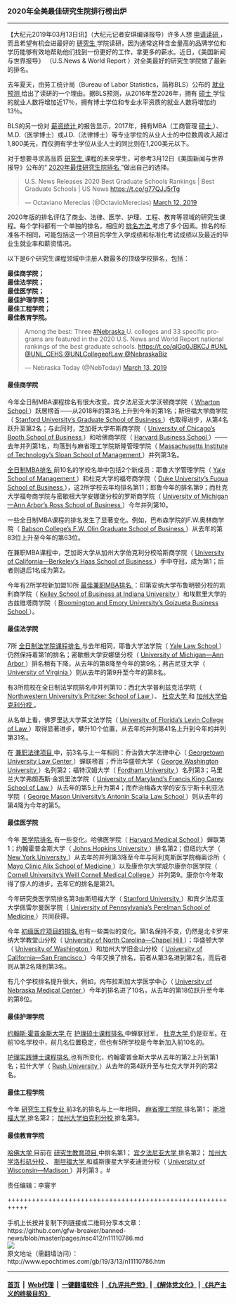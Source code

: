 ### 2020年全美最佳研究生院排行榜出炉
------------------------

<p>
 【大纪元2019年03月13日讯】（大纪元记者安琪编译报导）许多人想
 <a href="https://www.usnews.com/education/best-graduate-schools/top-graduate-schools/applying">
  申请读研
 </a>
 ，而且希望有机会进最好的
 <a href="http://www.epochtimes.com/gb/tag/%E7%A0%94%E7%A9%B6%E7%94%9F.html">
  研究生
 </a>
 学院读研，因为通常这种含金量高的品牌学位和学历能够有效地帮助他们找到一份更好的工作，拿更多的薪水。近日，《美国新闻与世界报导》 （U.S.News &amp; World Report ）对全美最好的研究生学院做了最新的排名。
</p>
<p>
 去年夏天，由劳工统计局（Bureau of Labor Statistics，简称BLS）公布的
 <a href="https://www.bls.gov/careeroutlook/2018/article/graduate-degree-outlook.htm">
  就业预测
 </a>
 给出了读研的一个理由。据BLS预测，从2016年至2026年，拥有
 <a href="http://www.epochtimes.com/gb/tag/%E7%A1%95%E5%A3%AB.html">
  硕士
 </a>
 学位的就业人数将增加近17％，拥有博士学位和专业水平资质的就业人数将增加约13％。
</p>
<p>
 BLS的另一份对
 <a href="https://www.bls.gov/careeroutlook/2018/data-on-display/education-pays.htm">
  薪资统计
 </a>
 的报告显示，2017年，拥有MBA（工商管理
 <a href="http://www.epochtimes.com/gb/tag/%E7%A1%95%E5%A3%AB.html">
  硕士
 </a>
 ）、M.D.（医学博士）或J.D.（法律博士）等专业学位的从业人士的中位数周收入超过1,800美元，而仅拥有学士学位从业人士的同比则在1,200美元以下。
</p>
<p>
 对于想要寻求高品质
 <a href="http://www.epochtimes.com/gb/tag/%E7%A0%94%E7%A9%B6%E7%94%9F.html">
  研究生
 </a>
 课程的未来学生，可参考3月12日《美国新闻与世界报导》公布的“
 <a href="https://www.usnews.com/best-graduate-schools">
  2020年最佳研究生院排名
 </a>
 ”做出自己的选择。
</p>
<p>
</p>
<blockquote class="twitter-tweet" data-lang="en">
 <p dir="ltr" lang="en">
  U.S. News Releases 2020 Best Graduate Schools Rankings | Best Graduate Schools | US News
  <a href="https://t.co/g77QJJ5rTg">
   https://t.co/g77QJJ5rTg
  </a>
 </p>
 <p>
  — Octaviano Merecias (@OctavioMerecias)
  <a href="https://twitter.com/OctavioMerecias/status/1105501442826104832?ref_src=twsrc%5Etfw">
   March 12, 2019
  </a>
 </p>
</blockquote>
<p>
 <p>
  2020年版的排名评估了商业、法律、医学、护理、工程、教育等领域的研究生课程。每个学科都有一个单独的排名，相应的
  <a href="https://www.usnews.com/education/best-graduate-schools/articles/how-us-news-calculated-the-rankings">
   排名方法
  </a>
  考虑了多个因素。排名的标准各不相同，可能包括这一个项目的学生入学成绩和标准化考试成绩以及最近的毕业生就业率和薪资情况。
 </p>
 <p>
  以下是6个研究生课程领域中注册人数最多的顶级学校排名，包括：
 </p>
 <p>
  <strong>
   最佳商学院；
  </strong>
  <br/>
  <strong>
   最佳法学院；
  </strong>
  <br/>
  <strong>
   最佳医学院；
  </strong>
  <br/>
  <strong>
   最佳护理学院；
  </strong>
  <br/>
  <strong>
   最佳工程学院；
  </strong>
  <br/>
  <strong>
   最佳教育学院。
  </strong>
 </p>
</p>
<p>
</p>
<blockquote class="twitter-tweet" data-lang="en">
 <p dir="ltr" lang="en">
  Among the best: Three
  <a href="https://twitter.com/hashtag/Nebraska?src=hash&amp;ref_src=twsrc%5Etfw">
   #Nebraska
  </a>
  U. colleges and 33 specific programs are featured in the 2020 U.S. News and World Report national rankings of the best graduate schools.
  <a href="https://t.co/qlGq0JBKCJ">
   https://t.co/qlGq0JBKCJ
  </a>
  <a href="https://twitter.com/hashtag/UNL?src=hash&amp;ref_src=twsrc%5Etfw">
   #UNL
  </a>
  <a href="https://twitter.com/UNL_CEHS?ref_src=twsrc%5Etfw">
   @UNL_CEHS
  </a>
  <a href="https://twitter.com/UNLCollegeofLaw?ref_src=twsrc%5Etfw">
   @UNLCollegeofLaw
  </a>
  <a href="https://twitter.com/NebraskaBiz?ref_src=twsrc%5Etfw">
   @NebraskaBiz
  </a>
 </p>
 <p>
  — Nebraska Today (@NebToday)
  <a href="https://twitter.com/NebToday/status/1105855637806870528?ref_src=twsrc%5Etfw">
   March 13, 2019
  </a>
 </p>
</blockquote>
<p>
 <h4>
  最佳商学院
 </h4>
 <p>
  今年全日制MBA课程排名有很大改变。宾夕法尼亚大学沃顿商学院（
  <a href="https://www.usnews.com/best-graduate-schools/top-business-schools/university-of-pennsylvania-01194">
   Wharton School
  </a>
  ）跃居榜首——从2018年的第3名上升到今年的第1名；斯坦福大学商学院（
  <a href="https://www.usnews.com/best-graduate-schools/top-business-schools/stanford-university-01028">
   Stanford University’s Graduate School of Business
  </a>
  ）也取得进步，从第4名跃升至第2名；与此同时，芝加哥大学布斯商学院（
  <a href="https://www.usnews.com/best-graduate-schools/top-business-schools/university-of-chicago-01073">
   University of Chicago’s Booth School of Business
  </a>
  ）和哈佛商学院（
  <a href="https://www.usnews.com/best-graduate-schools/top-business-schools/harvard-university-01110">
   Harvard Business School
  </a>
  ）——去年并列第1名，均落到与麻省理工学院斯隆管理学院（
  <a href="https://www.usnews.com/best-graduate-schools/top-business-schools/massachusetts-institute-of-technology-01111">
   Massachusetts Institute of Technology’s Sloan School of Management
  </a>
  ）并列第3名。
 </p>
 <p>
  <a href="https://www.usnews.com/best-graduate-schools/top-business-schools">
   全日制MBA排名
  </a>
  前10名的学校名单中包括2个新成员：耶鲁大学管理学院（
  <a href="https://www.usnews.com/best-graduate-schools/top-business-schools/yale-university-01257">
   Yale School of Management
  </a>
  ）和杜克大学的福夸商学院（
  <a href="https://www.usnews.com/best-graduate-schools/top-business-schools/duke-university-01161">
   Duke University’s Fuqua School of Business
  </a>
  ），这2所学校去年均排名第11；耶鲁今年的排名第9；而杜克大学福夸商学院与密歇根大学安娜堡分校的罗斯商学院（
  <a href="https://www.usnews.com/best-graduate-schools/top-business-schools/university-of-michigan-ann-arbor-01121">
   University of Michigan—Ann Arbor’s Ross School of Business
  </a>
  ）今年并列第10。
 </p>
 <p>
  一些全日制MBA课程的排名发生了显著变化。例如，巴布森学院的F.W.奥林商学院（
  <a href="https://www.usnews.com/best-graduate-schools/top-business-schools/babson-college-01105">
   Babson College’s F.W. Olin Graduate School of Business
  </a>
  ）从去年的第83位上升至今年的第63位。
 </p>
 <p>
  在兼职MBA课程中，芝加哥大学从加州大学伯克利分校哈斯商学院（
  <a href="https://www.usnews.com/best-graduate-schools/top-business-schools/university-of-california-berkeley-01029">
   University of California—Berkeley’s Haas School of Business
  </a>
  ）手中夺冠，成为第1；后者则退后1名成为第2。
 </p>
 <p>
  今年有2所学校新加盟10所
  <a href="https://www.usnews.com/best-graduate-schools/top-business-schools/part-time-rankings">
   最佳兼职MBA排名
  </a>
  ：印第安纳大学布鲁明顿分校的凯利商学院（
  <a href="https://www.usnews.com/best-graduate-schools/top-business-schools/indiana-university-bloomington-01080">
   Kelley School of Business at Indiana University
  </a>
  ）和埃默里大学的古兹维塔商学院（
  <a href="https://www.usnews.com/best-graduate-schools/top-business-schools/emory-university-01055">
   Bloomington and Emory University’s Goizueta Business School
  </a>
  ）。
 </p>
 <h4>
  最佳法学院
 </h4>
 <p>
  7所
  <a href="https://www.usnews.com/best-graduate-schools/top-law-schools">
   全日制法学院课程排名
  </a>
  与去年相同，耶鲁大学法学院（
  <a href="https://www.usnews.com/best-graduate-schools/top-law-schools/yale-university-03027">
   Yale Law School
  </a>
  ）仍然保持着第1的排名；密歇根大学安娜堡分校（
  <a href="https://www.usnews.com/best-graduate-schools/top-law-schools/university-of-michigan-ann-arbor-03082">
   University of Michigan—Ann Arbor
  </a>
  ）排名稍有下降，从去年的第8降至今年的第9名；弗吉尼亚大学（
  <a href="https://www.usnews.com/best-graduate-schools/top-law-schools/university-of-virginia-main-campus-03162">
   University of Virginia
  </a>
  ）则从去年的第9升至今年的第8名。
 </p>
 <p>
  有3所院校在全日制法学院排名中并列第10：西北大学普利兹克法学院（
  <a href="https://www.usnews.com/best-graduate-schools/top-law-schools/northwestern-university-03050">
   Northwestern University’s Pritzker School of Law
  </a>
  ）、
  <a href="https://www.usnews.com/best-graduate-schools/top-law-schools/duke-university-03117">
   杜克大学
  </a>
  和
  <a href="https://www.usnews.com/best-graduate-schools/top-law-schools/university-of-california-berkeley-03016">
   加州大学伯克利分校
  </a>
  。
 </p>
 <p>
  从名单上看，佛罗里达大学莱文法学院（
  <a href="https://www.usnews.com/best-graduate-schools/top-law-schools/university-of-florida-03037">
   University of Florida’s Levin College of Law
  </a>
  ）取得显著进步，攀升10个位置，从去年的并列第41名上升到今年的并列第31名。
 </p>
 <p>
  在
  <a href="https://www.usnews.com/best-graduate-schools/top-law-schools/part-time-law-rankings">
   兼职法律项目
  </a>
  中，前3名与上一年相同：乔治敦大学法律中心（
  <a href="https://www.usnews.com/best-graduate-schools/top-law-schools/georgetown-university-03032">
   Georgetown University Law Center
  </a>
  ）蝉联榜首；乔治华盛顿大学（
  <a href="https://www.usnews.com/best-graduate-schools/top-law-schools/george-washington-university-03031">
   George Washington University
  </a>
  ）名列第2；福特汉姆大学（
  <a href="https://www.usnews.com/best-graduate-schools/top-law-schools/fordham-university-03107">
   Fordham University
  </a>
  ）名列第3；马里兰大学弗朗西斯·金凯里法学院（
  <a href="https://www.usnews.com/best-graduate-schools/top-law-schools/university-of-maryland-baltimore-03071">
   University of Maryland’s Francis King Carey School of Law
  </a>
  ）从去年的第5上升为第4；而乔治梅森大学的安东宁斯卡利亚法学院（
  <a href="https://www.usnews.com/best-graduate-schools/top-law-schools/george-mason-university-03159">
   George Mason University’s Antonin Scalia Law School
  </a>
  ）则从去年的第4降为今年的第5。
 </p>
 <h4>
  最佳医学院
 </h4>
 <p>
  今年
  <a href="https://www.usnews.com/best-graduate-schools/top-medical-schools/research-rankings">
   医学院排名
  </a>
  有一些变化。哈佛医学院（
  <a href="https://www.usnews.com/best-graduate-schools/top-medical-schools/harvard-university-04047">
   Harvard Medical School
  </a>
  ）蝉联第1；约翰霍普金斯大学（
  <a href="https://www.usnews.com/best-graduate-schools/top-medical-schools/johns-hopkins-university-04043">
   Johns Hopkins University
  </a>
  ）排名第2；但纽约大学（
  <a href="https://www.usnews.com/best-graduate-schools/top-medical-schools/new-york-university-04073">
   New York University
  </a>
  ）从去年的并列第3降至今年与阿利克斯医学院梅奥诊所（
  <a href="https://www.usnews.com/best-graduate-schools/top-medical-schools/mayo-medical-school-04053">
   Mayo Clinic Alix School of Medicine
  </a>
  ）以及康奈尔大学威尔康奈尔医学院（
  <a href="https://www.usnews.com/best-graduate-schools/top-medical-schools/cornell-university-04071">
   Cornell University’s Weill Cornell Medical College
  </a>
  ）并列第9。康奈尔今年取得了惊人的进步，去年它的排名是第21。
 </p>
 <p>
  今年研究类医学院排名第3由斯坦福大学（
  <a href="https://www.usnews.com/best-graduate-schools/top-medical-schools/stanford-university-04007">
   Stanford University
  </a>
  ）和宾夕法尼亚大学佩雷尔曼医学院（
  <a href="https://www.usnews.com/best-graduate-schools/top-medical-schools/university-of-pennsylvania-04100">
   University of Pennsylvania’s Perelman School of Medicine
  </a>
  ）共同获得。
 </p>
 <p>
  今年
  <a href="https://www.usnews.com/best-graduate-schools/top-medical-schools/primary-care-rankings">
   初级医疗项目的排名
  </a>
  也有一些类似的变化。第1名保持不变，仍然是北卡罗来纳大学教堂山分校（
  <a href="https://www.usnews.com/best-graduate-schools/top-medical-schools/university-of-north-carolina-at-chapel-hill-04083">
   University of North Carolina—Chapel Hill
  </a>
  ）；华盛顿大学（
  <a href="https://www.usnews.com/best-graduate-schools/top-medical-schools/university-of-washington-seattle-campus-04122">
   University of Washington
  </a>
  ）和加州大学旧金山分校（
  <a href="https://www.usnews.com/best-graduate-schools/top-medical-schools/university-of-california-san-francisco-04012">
   University of California—San Francisco
  </a>
  ）今年交换了排名，前者从第3名进到第2名，而后者则从第2名降到第3名。
 </p>
 <p>
  有几个学校排名提升很大，例如，内布拉斯加大学医学中心（
  <a href="https://premium.usnews.com/best-graduate-schools/top-medical-schools/university-of-nebraska-medical-center-04063">
   University of Nebraska Medical Center
  </a>
  ）今年的排名进了10名，从去年的第18位跃升至今年的第8位。
 </p>
 <h4>
  最佳护理学院
 </h4>
 <p>
  <a href="https://www.usnews.com/best-graduate-schools/top-nursing-schools/johns-hopkins-university-33119">
   约翰斯·霍普金斯大学
  </a>
  在
  <a href="https://www.usnews.com/best-graduate-schools/top-nursing-schools/nur-rankings">
   护理硕士课程排名
  </a>
  中蝉联冠军，
  <a href="https://www.usnews.com/best-graduate-schools/top-nursing-schools/duke-university-33211">
   杜克大学
  </a>
  仍是亚军。在前10名学校中，前几名位置稳定，但也有5所学校是今年新加入前10名的。
 </p>
 <p>
  <a href="https://www.usnews.com/best-graduate-schools/top-nursing-schools/dnp-rankings">
   护理实践博士课程排名
  </a>
  也有所变化，约翰霍普金斯大学从去年的第2上升到第1名；拉什大学（
  <a href="https://premium.usnews.com/best-graduate-schools/top-nursing-schools/rush-university-33081">
   Rush University
  </a>
  ）从去年的第4跃升至与杜克大学并列的第2名。
 </p>
 <h4>
  最佳工程学院
 </h4>
 <p>
  今年
  <a href="https://www.usnews.com/best-graduate-schools/top-engineering-schools/eng-rankings">
   研究生工程专业
  </a>
  前3名的排名与上一年相同，
  <a href="https://www.usnews.com/best-graduate-schools/top-engineering-schools/massachusetts-institute-of-technology-02077">
   麻省理工学院
  </a>
  排名第1；
  <a href="https://www.usnews.com/best-graduate-schools/top-engineering-schools/stanford-university-02020">
   斯坦福大学
  </a>
  排名第2；
  <a href="https://www.usnews.com/best-graduate-schools/top-engineering-schools/university-of-california-berkeley-02021">
   加州大学伯克利分校
  </a>
  排名第3。
 </p>
 <h4>
  最佳教育学院
 </h4>
 <p>
  <a href="https://www.usnews.com/best-graduate-schools/top-education-schools/harvard-university-06095">
   哈佛大学
  </a>
  目前在
  <a href="https://www.usnews.com/best-graduate-schools/top-education-schools/edu-rankings">
   研究生教育项目
  </a>
  中排名第1；
  <a href="https://www.usnews.com/best-graduate-schools/top-education-schools/university-of-pennsylvania-06177">
   宾夕法尼亚大学
  </a>
  排名第2；
  <a href="https://www.usnews.com/best-graduate-schools/top-education-schools/university-of-california-los-angeles-06020">
   加州大学洛杉矶分校
  </a>
  、
  <a href="https://premium.usnews.com/best-graduate-schools/top-education-schools/stanford-university-06017">
   斯坦福大学
  </a>
  和威斯康星大学麦迪逊分校（
  <a href="https://www.usnews.com/best-graduate-schools/top-education-schools/university-of-wisconsin-madison-06221">
   University of Wisconsin—Madison
  </a>
  ）并列第3 。#
 </p>
 <p>
  责任编辑：李寰宇
 </p>
</p>
+++++++++++++++++++++++++++++++++++++++++++++++++++++++++++<br/><br/>
手机上长按并复制下列链接或二维码分享本文章：<br/>
https://github.com/gfw-breaker/banned-news/blob/master/pages/nsc412/n11110786.md <br/>
<a href='https://github.com/gfw-breaker/banned-news/blob/master/pages/nsc412/n11110786.md'><img src='https://github.com/gfw-breaker/banned-news/blob/master/pages/nsc412/n11110786.md.png'/></a> <br/>
原文地址（需翻墙访问）：http://www.epochtimes.com/gb/19/3/13/n11110786.htm


------------------------
#### [首页](https://github.com/gfw-breaker/banned-news/blob/master/README.md) &nbsp;|&nbsp; [Web代理](https://github.com/labour-camp/helloworld) &nbsp;|&nbsp; [一键翻墙软件](https://github.com/gfw-breaker/nogfw/blob/master/README.md) &nbsp;| [《九评共产党》](https://github.com/gfw-breaker/9ping.md/blob/master/README.md#九评之一评共产党是什么) | [《解体党文化》](https://github.com/gfw-breaker/jtdwh.md/blob/master/README.md) | [《共产主义的终极目的》](https://github.com/gfw-breaker/gczydzjmd.md/blob/master/README.md)

